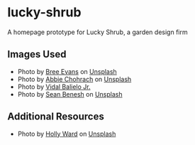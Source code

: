 # lucky-shrub

A homepage prototype for Lucky Shrub, a garden design firm

## Images Used

- Photo by [Bree Evans](https://unsplash.com/@bree_eva?utm_source=unsplash&utm_medium=referral&utm_content=creditCopyText) on [Unsplash](https://unsplash.com/?utm_source=unsplash&utm_medium=referral&utm_content=creditCopyText)
- Photo by [Abbie Chohrach](https://unsplash.com/@abbie_chohrach?utm_source=unsplash&utm_medium=referral&utm_content=creditCopyText) on [Unsplash](https://unsplash.com/?utm_source=unsplash&utm_medium=referral&utm_content=creditCopyText)
- Photo by [Vidal Balielo Jr.](https://www.pexels.com/photo/mammillaria-gracilis-in-plant-nursery-4058154/)
- Photo by [Sean Benesh](https://unsplash.com/es/@seanbenesh?utm_source=unsplash&utm_medium=referral&utm_content=creditCopyText) on [Unsplash](https://unsplash.com/?utm_source=unsplash&utm_medium=referral&utm_content=creditCopyText)

## Additional Resources
- Photo by [Holly Ward](https://unsplash.com/@withmyricoh?utm_source=unsplash&utm_medium=referral&utm_content=creditCopyText) on [Unsplash](https://unsplash.com/?utm_source=unsplash&utm_medium=referral&utm_content=creditCopyText)